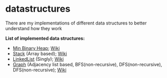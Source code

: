 # datastructures
There are my implementations of different data structures to better understand how they work

**List of implemented data structures:**

* [Min Binary Heap](https://github.com/AlinaKisialiova/datastructures/blob/master/src/MinBinaryHeap.java); [Wiki](https://en.wikipedia.org/wiki/Binary_heap)
* [Stack](https://github.com/AlinaKisialiova/datastructures/blob/master/src/FixedSizeStack.java) (Array based); [Wiki](https://en.wikipedia.org/wiki/Stack_(abstract_data_type))
* [LinkedList](https://github.com/AlinaKisialiova/datastructures/blob/master/src/LinkedList.java) (Singly); [Wiki](https://en.wikipedia.org/wiki/Linked_list)
* [Graph](https://github.com/AlinaKisialiova/datastructures/blob/master/src/Graph.java) (Adjacency list based, BFS(non-recursive), DFS(non-recursive), DFS(non-recursive); [Wiki](https://en.wikipedia.org/wiki/Graph_(abstract_data_type))
